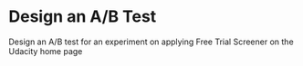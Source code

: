# Design an A/B Test
Design an A/B test for an experiment on applying Free Trial Screener on the Udacity home page

